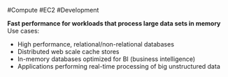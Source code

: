 #Compute #EC2 #Development 

**Fast performance for workloads that process large data sets in memory**
Use cases:  
- High performance, relational/non-relational databases  
- Distributed web scale cache stores  
- In-memory databases optimized for BI (business intelligence)  
- Applications performing real-time processing of big unstructured data